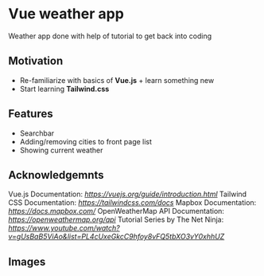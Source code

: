 # Vue weather app
Weather app done with help of tutorial to get back into coding

## Motivation
- Re-familiarize with basics of **Vue.js** + learn something new
- Start learning **Tailwind.css**

## Features
- Searchbar 
- Adding/removing cities to front page list
- Showing current weather

## Acknowledgemnts
Vue.js Documentation: _https://vuejs.org/guide/introduction.html_
Tailwind CSS Documentation: _https://tailwindcss.com/docs_
Mapbox Documentation: _https://docs.mapbox.com/_
OpenWeatherMap API Documentation: _https://openweathermap.org/api_
Tutorial Series by The Net Ninja: _https://www.youtube.com/watch?v=gUsBaB5ViAo&list=PL4cUxeGkcC9hfoy8vFQ5tbXO3vY0xhhUZ_

## Images

